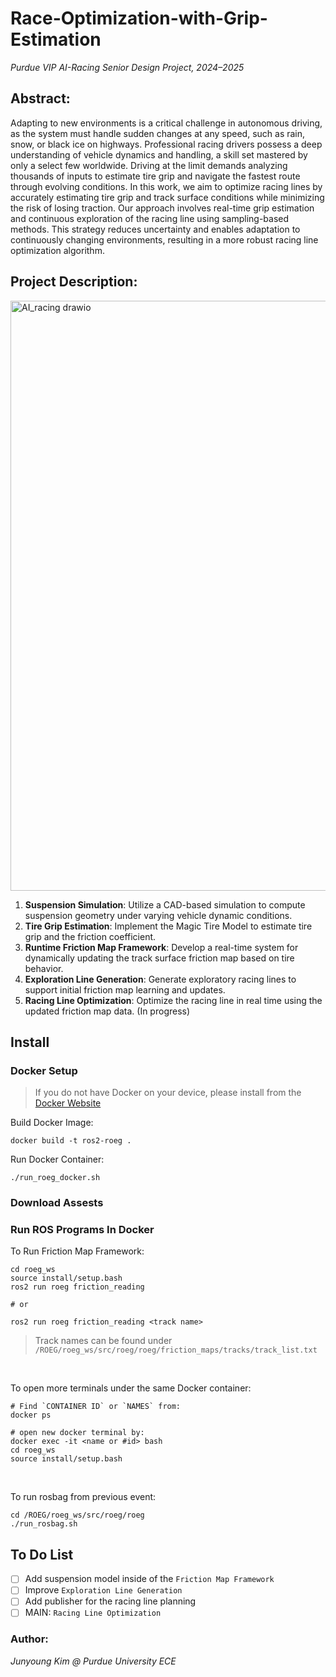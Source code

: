 # Race-Optimization-with-Grip-Estimation
*Purdue VIP AI-Racing Senior Design Project, 2024–2025*

## Abstract:
Adapting to new environments is a critical challenge in autonomous driving, as the system must handle sudden changes at any speed, such as rain, snow, or black ice on highways. Professional racing drivers possess a deep understanding of vehicle dynamics and handling, a skill set mastered by only a select few worldwide. Driving at the limit demands analyzing thousands of inputs to estimate tire grip and navigate the fastest route through evolving conditions. In this work, we aim to optimize racing lines by accurately estimating tire grip and track surface conditions while minimizing the risk of losing traction. Our approach involves real-time grip estimation and continuous exploration of the racing line using sampling-based methods. This strategy reduces uncertainty and enables adaptation to continuously changing environments, resulting in a more robust racing line optimization algorithm.

## Project Description:
<img width="1985" height="944" alt="AI_racing drawio" src="https://github.com/user-attachments/assets/91efcf9a-0ec8-4684-9c49-32d205b344df" />

1. **Suspension Simulation**: Utilize a CAD-based simulation to compute suspension geometry under varying vehicle dynamic conditions.
2. **Tire Grip Estimation**: Implement the Magic Tire Model to estimate tire grip and the friction coefficient.
3. **Runtime Friction Map Framework**: Develop a real-time system for dynamically updating the track surface friction map based on tire behavior.
4. **Exploration Line Generation**: Generate exploratory racing lines to support initial friction map learning and updates.
5. **Racing Line Optimization**: Optimize the racing line in real time using the updated friction map data. (In progress)

## Install

### Docker Setup
> If you do not have Docker on your device, please install from the [Docker Website](https://docs.docker.com/engine/install/)

Build Docker Image:
```
docker build -t ros2-roeg .
```

Run Docker Container:
```
./run_roeg_docker.sh
```

### Download Assests


### Run ROS Programs In Docker
To Run Friction Map Framework:
```
cd roeg_ws
source install/setup.bash
ros2 run roeg friction_reading

# or

ros2 run roeg friction_reading <track name>
```
> Track names can be found under `/ROEG/roeg_ws/src/roeg/roeg/friction_maps/tracks/track_list.txt`

<br>

To open more terminals under the same Docker container:
```
# Find `CONTAINER ID` or `NAMES` from:
docker ps

# open new docker terminal by:
docker exec -it <name or #id> bash
cd roeg_ws
source install/setup.bash
```
<br>

To run rosbag from previous event:
```
cd /ROEG/roeg_ws/src/roeg/roeg
./run_rosbag.sh
```


## To Do List
- [ ] Add suspension model inside of the `Friction Map Framework`
- [ ] Improve `Exploration Line Generation`
- [ ] Add publisher for the racing line planning
- [ ] MAIN: `Racing Line Optimization`

### Author:
*Junyoung Kim @ Purdue University ECE*

